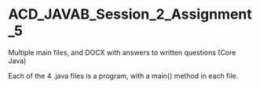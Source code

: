 # ACD_JAVAB_Session_2_Assignment_5
Multiple main files, and DOCX with answers to written questions (Core Java)

Each of the 4 .java files is a program, with a main() method in each file.
